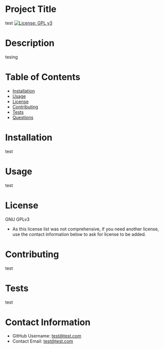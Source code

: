 
# Project Title
test
[![License: GPL v3](https://img.shields.io/badge/License-GPLv3-blue.svg)](https://www.gnu.org/licenses/gpl-3.0)

# Description
tesing

# Table of Contents 
* [Installation](#-Installation)
* [Usage](#-Usage)
* [License](#-Installation)
* [Contributing](#-Contributing)
* [Tests](#-Tests)
* [Questions](#-Contact-Information)
    
# Installation
test

# Usage
test

# License 
GNU GPLv3
* As this license list was not comprehensive, if you need another license, use the contact information below to ask for license to be added. 

# Contributing 
test

# Tests
test

# Contact Information 
* GitHub Username: test@test.com
* Contact Email: test@test.com

